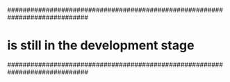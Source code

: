
#############################################################################

#    is still in the development stage

#############################################################################